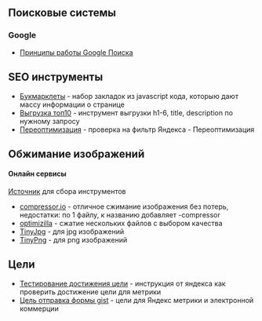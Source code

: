 ## Поисковые системы
### Google
* [Принципы работы Google Поиска](https://www.google.com/search/howsearchworks/)
## SEO инструменты
* [Букмарклеты](https://arsenkin.ru/tools/bookmarklet/) - набор закладок из javascript кода, которыю дают массу информации о странице
* [Выгрузка топ10](https://arsenkin.ru/tools/check-h/) - инструмент выгрузки h1-6, title, description по нужному запросу
* [Переоптимизация](https://arsenkin.ru/tools/filter/) - проверка на фильтр Яндекса - Переоптимизация
## Обжимание изображений
#### Онлайн сервисы
[Источник](https://habrahabr.ru/company/hosting-cafe/blog/325262/) для сбора инструментов
* [compressor.io](https://compressor.io/compress) - отличное сжимание изображения без потерь, недостатки: по 1 файлу, к названию добавляет -compressor
* [optimizilla](http://optimizilla.com/) - сжатие нескольких файлов с выбором качества
* [TinyJpg](https://tinyjpg.com/) - для jpg изображений
* [TinyPng](https://tinypng.com/) - для png изображений
## Цели
* [Тестирование достижения цели](https://yandex.ru/support/metrika/reports/add-goals.html#check-goal) - инструкция от яндекса как проверить достижение цели для метрики
* [Цель отправка формы gist](https://gist.github.com/seotut/5bee8c6b381724417285d63eb765a02e) - цели для Яндекс метрики и электронной коммерции
